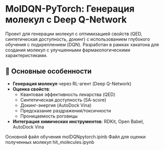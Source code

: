 # MolDQN-PyTorch: Генерация молекул с Deep Q-Network

Проект для генерации молекул с оптимизацией свойств (QED, синтетическая доступность, докинг) с использованием глубокого обучения с подкреплением (DQN). Разработан в рамках хакатона для создания молекул с улучшенными фармакологическими характеристиками.

## 📌 Основные особенности
- **Генерация молекул** через RL-агент (Deep Q-Network)
- **Оценка свойств**: 
  - Квантовая эффективность лекарства (QED)
  - Синтетическая доступность (SA-score)
  - Докинг-энергия (AutoDock Vina)
  - Предсказание раздражения/токсичности
  - Проницаемость роговицы
- **Интеграция химических инструментов**: RDKit, Open Babel, AutoDock Vina

Основной файл обучения molDQNpytorch.ipinb
Файл для оценки полученных молекул hit_molecules.ipynb
